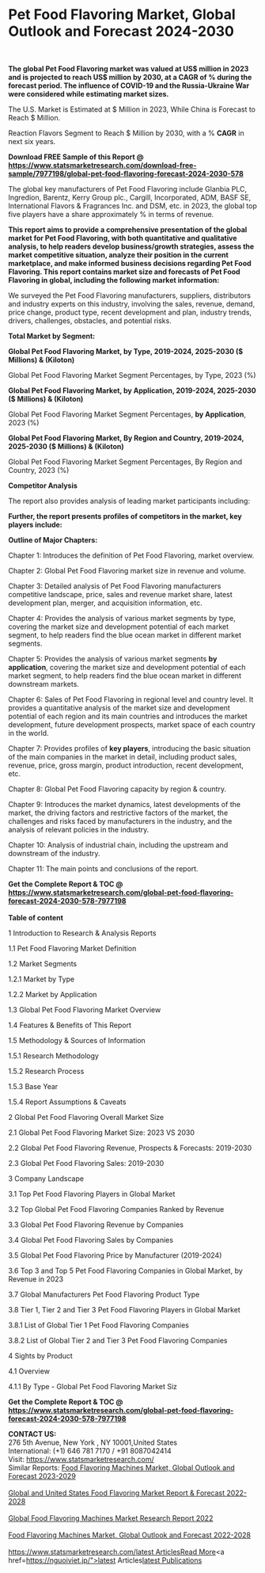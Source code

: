 <h1>Pet Food Flavoring Market, Global Outlook and Forecast 2024-2030</h1><br/><p><strong>The global Pet Food Flavoring market was valued at US$ million in 2023 and is projected to reach US$ million by 2030, at a <strong>CAGR</strong> of % during the forecast period. The influence of COVID-19 and the Russia-Ukraine War were considered while estimating market sizes.</strong></p><p>The U.S. Market is Estimated at $ Million in 2023, While China is Forecast to Reach $ Million.</p><p>Reaction Flavors Segment to Reach $ Million by 2030, with a % <strong>CAGR</strong> in next six years.</p><p><strong>Download FREE Sample of this Report @ <a href="https://www.statsmarketresearch.com/download-free-sample/7977198/global-pet-food-flavoring-forecast-2024-2030-578">https://www.statsmarketresearch.com/download-free-sample/7977198/global-pet-food-flavoring-forecast-2024-2030-578</a></strong></p><p>The global key manufacturers of Pet Food Flavoring include Glanbia PLC, Ingredion, Barentz, Kerry Group plc., Cargill, Incorporated, ADM, BASF SE, International Flavors & Fragrances Inc. and DSM, etc. in 2023, the global top five players have a share approximately % in terms of revenue.</p><p><strong>This report aims to provide a comprehensive presentation of the global market for Pet Food Flavoring, with both quantitative and qualitative analysis, to help readers develop business/growth strategies, assess the market competitive situation, analyze their position in the current marketplace, and make informed business decisions regarding Pet Food Flavoring. This report contains market size and forecasts of Pet Food Flavoring in global, including the following market information:</strong></p><p>We surveyed the Pet Food Flavoring manufacturers, suppliers, distributors and industry experts on this industry, involving the sales, revenue, demand, price change, product type, recent development and plan, industry trends, drivers, challenges, obstacles, and potential risks.</p><p><strong>Total Market by Segment:</strong></p><p><strong>Global Pet Food Flavoring Market, by Type, 2019-2024, 2025-2030 ($ Millions) & (Kiloton)</strong></p><p>Global Pet Food Flavoring Market Segment Percentages, by Type, 2023 (%)</p><p><strong>Global Pet Food Flavoring Market, <strong>by Application</strong>, 2019-2024, 2025-2030 ($ Millions) & (Kiloton)</strong></p><p>Global Pet Food Flavoring Market Segment Percentages, <strong>by Application</strong>, 2023 (%)</p><p><strong>Global Pet Food Flavoring Market, By Region and Country, 2019-2024, 2025-2030 ($ Millions) & (Kiloton)</strong></p><p>Global Pet Food Flavoring Market Segment Percentages, By Region and Country, 2023 (%)</p><p><strong>Competitor Analysis</strong></p><p>The report also provides analysis of leading market participants including:</p><p><strong>Further, the report presents profiles of competitors in the market, <strong>key players</strong> include:</strong></p><p><strong>Outline of Major Chapters:</strong></p><p>Chapter 1: Introduces the definition of Pet Food Flavoring, market overview.</p><p>Chapter 2: Global Pet Food Flavoring market size in revenue and volume.</p><p>Chapter 3: Detailed analysis of Pet Food Flavoring manufacturers competitive landscape, price, sales and revenue market share, latest development plan, merger, and acquisition information, etc.</p><p>Chapter 4: Provides the analysis of various market segments by type, covering the market size and development potential of each market segment, to help readers find the blue ocean market in different market segments.</p><p>Chapter 5: Provides the analysis of various market segments <strong>by application</strong>, covering the market size and development potential of each market segment, to help readers find the blue ocean market in different downstream markets.</p><p>Chapter 6: Sales of Pet Food Flavoring in regional level and country level. It provides a quantitative analysis of the market size and development potential of each region and its main countries and introduces the market development, future development prospects, market space of each country in the world.</p><p>Chapter 7: Provides profiles of <strong>key players</strong>, introducing the basic situation of the main companies in the market in detail, including product sales, revenue, price, gross margin, product introduction, recent development, etc.</p><p>Chapter 8: Global Pet Food Flavoring capacity by region & country.</p><p>Chapter 9: Introduces the market dynamics, latest developments of the market, the driving factors and restrictive factors of the market, the challenges and risks faced by manufacturers in the industry, and the analysis of relevant policies in the industry.</p><p>Chapter 10: Analysis of industrial chain, including the upstream and downstream of the industry.</p><p>Chapter 11: The main points and conclusions of the report.</p><div><b>Get the Complete Report & TOC @ <a href="https://www.statsmarketresearch.com/global-pet-food-flavoring-forecast-2024-2030-578-7977198">https://www.statsmarketresearch.com/global-pet-food-flavoring-forecast-2024-2030-578-7977198</a></b></div><br><b>Table of content</b><p>1 Introduction to Research & Analysis Reports<br />
 
  1.1 Pet Food Flavoring Market Definition<br />
 
  1.2 Market Segments<br />
 
  1.2.1 Market by Type<br />
 
  1.2.2 Market by Application<br />
 
  1.3 Global Pet Food Flavoring Market Overview<br />
 
  1.4 Features & Benefits of This Report<br />
 
  1.5 Methodology & Sources of Information<br />
 
  1.5.1 Research Methodology<br />
 
  1.5.2 Research Process<br />
 
  1.5.3 Base Year<br />
 
  1.5.4 Report Assumptions & Caveats<br />
 
 2 Global Pet Food Flavoring Overall Market Size<br />
 
  2.1 Global Pet Food Flavoring Market Size: 2023 VS 2030<br />
 
  2.2 Global Pet Food Flavoring Revenue, Prospects & Forecasts: 2019-2030<br />
 
  2.3 Global Pet Food Flavoring Sales: 2019-2030<br />
 
 3 Company Landscape<br />
 
  3.1 Top Pet Food Flavoring Players in Global Market<br />
 
  3.2 Top Global Pet Food Flavoring Companies Ranked by Revenue<br />
 
  3.3 Global Pet Food Flavoring Revenue by Companies<br />
 
  3.4 Global Pet Food Flavoring Sales by Companies<br />
 
  3.5 Global Pet Food Flavoring Price by Manufacturer (2019-2024)<br />
 
  3.6 Top 3 and Top 5 Pet Food Flavoring Companies in Global Market, by Revenue in 2023<br />
 
  3.7 Global Manufacturers Pet Food Flavoring Product Type<br />
 
  3.8 Tier 1, Tier 2 and Tier 3 Pet Food Flavoring Players in Global Market<br />
 
  3.8.1 List of Global Tier 1 Pet Food Flavoring Companies<br />
 
  3.8.2 List of Global Tier 2 and Tier 3 Pet Food Flavoring Companies<br />
 
 4 Sights by Product<br />
 
  4.1 Overview<br />
 
  4.1.1 By Type - Global Pet Food Flavoring Market Siz<br><div><b>Get the Complete Report & TOC @ <a href="https://www.statsmarketresearch.com/global-pet-food-flavoring-forecast-2024-2030-578-7977198">https://www.statsmarketresearch.com/global-pet-food-flavoring-forecast-2024-2030-578-7977198</a></b></div></p> <b>CONTACT US:</b><br>276 5th Avenue, New York , NY 10001,United States<br>International: (+1) 646 781 7170 / +91 8087042414<br>Visit: <a href="https://www.statsmarketresearch.com/">https://www.statsmarketresearch.com/</a><br>Similar Reports: <a href="https://www.statsmarketresearch.com/global-pet-food-flavoring-forecast-2024-2030-578-7977198">Food Flavoring Machines Market, Global Outlook and Forecast 2023-2029</a><br/><br/><a href="https://www.statsmarketresearch.com/global-pet-food-flavoring-forecast-2024-2030-578-7977198">Global and United States Food Flavoring Market Report & Forecast 2022-2028</a><br/><br/><a href="https://www.statsmarketresearch.com/global-pet-food-flavoring-forecast-2024-2030-578-7977198">Global Food Flavoring Machines Market Research Report 2022</a><br/><br/><a href="https://www.statsmarketresearch.com/global-pet-food-flavoring-forecast-2024-2030-578-7977198">Food Flavoring Machines Market, Global Outlook and Forecast 2022-2028</a><br/><br/><a href="https://gyeongbokgung.com">https://www.statsmarketresearch.com/</a><a href="https://hallyeomaritime.com">latest Articles</a><a href="https://jingwansa.com">Read More</a><a href=https://nguoiviet.jp/">latest Articles</a><a href="https://www.intelmarketresearch.com/">latest Publications</a>